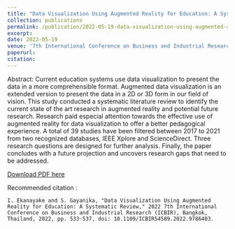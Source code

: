 ```yaml
---
title: "Data Visualization Using Augmented Reality for Education: A Systematic Review"
collection: publications
permalink: /publication/2022-05-19-data-visualization-using-augmented-reality-for-education/
excerpt: 
date: 2022-05-19
venue: '7th International Conference on Business and Industrial Research (ICBIR)'
paperurl: 
citation:
---
```

Abstract: Current education systems use data visualization to present the data in a more comprehensible format. Augmented data visualization is an extended version to present the data in a 2D or 3D form in our field of vision. This study conducted a systematic literature review to identify the current state of the art research in augmented reality and potential future research. Research paid especial attention towards the effective use of augmented reality for data visualization to offer a better pedagogical experience. A total of 39 studies have been filtered between 2017 to 2021 from two recognized databases, IEEE Xplore and ScienceDirect. Three research questions are designed for further analysis. Finally, the paper concludes with a future projection and uncovers research gaps that need to be addressed.

<a href='http://indrajithekanayake.github.io/files/2022-05-19-data-visualization-using-augmented-reality-for-education.pdf'>Download PDF here</a>

Recommended citation :

`I. Ekanayake and S. Gayanika, "Data Visualization Using Augmented Reality for Education: A Systematic Review," 2022 7th International Conference on Business and Industrial Research (ICBIR), Bangkok, Thailand, 2022, pp. 533-537, doi: 10.1109/ICBIR54589.2022.9786403.`
